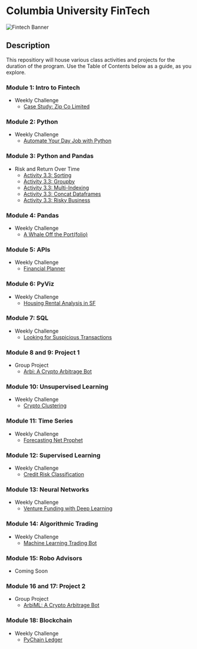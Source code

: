 # Columbia University FinTech

![Fintech Banner](https://i.imgur.com/Cla9ooJ.jpg)

## Description
This repositiory will house various class activities and projects for the duration of the program. Use the Table of Contents below as a guide, as you explore.  

### Module 1: Intro to Fintech
- Weekly Challenge
  - [Case Study: Zip Co Limited](https://github.com/objectmikael/Columbia-University-Fintech-2023/blob/main/Module%201/Weekly%20Challenge%20-%20Case%20Study/README.md)
 
### Module 2: Python
- Weekly Challenge
  - [Automate Your Day Job with Python](https://github.com/objectmikael/python-homework) 

### Module 3: Python and Pandas
- Risk and Return Over Time
  - [Activity 3.3: Sorting](https://github.com/objectmikael/Columbia-University-Fintech-2023/tree/main/Module%203/Risk%20and%20Returns%20Over%20Time/Activities/Activity-3.3-Sorting)
  - [Activity 3.3: Groupby](https://github.com/objectmikael/Columbia-University-Fintech-2023/tree/main/Module%203/Risk%20and%20Returns%20Over%20Time/Activities/Activity-3.3-Groupby)
  - [Activity 3.3: Multi-Indexing](https://github.com/objectmikael/Columbia-University-Fintech-2023/tree/main/Module%203/Risk%20and%20Returns%20Over%20Time/Activities/Activity-3.3-Multi_Indexing)
  - [Activity 3.3: Concat Dataframes](https://github.com/objectmikael/Columbia-University-Fintech-2023/tree/main/Module%203/Risk%20and%20Returns%20Over%20Time/Activities/Activity-3.3-Concat_Dataframes)
  - [Activity 3.3: Risky Business](https://github.com/objectmikael/Columbia-University-Fintech-2023/tree/main/Module%203/Risk%20and%20Returns%20Over%20Time/Activities/Activity-3.3-Risky_Business)

### Module 4: Pandas
- Weekly Challenge
  - [A Whale Off the Port(folio)](https://github.com/objectmikael/Columbia-University-Fintech-2023/tree/main/Module%204/Weekly%20Challenge%20-%20A%20Whale%20Off%20the%20Portfolio) 

### Module 5: APIs
- Weekly Challenge 
  - [Financial Planner](https://github.com/objectmikael/Columbia-University-Fintech-2023/tree/main/Module%205/Weekly%20Challenge%20-%20Financial%20Planner)

### Module 6: PyViz
- Weekly Challenge 
  - [Housing Rental Analysis in SF](https://github.com/objectmikael/Columbia-University-Fintech-2023/tree/main/Module%206/Weekly%20Challenge%20-%20Housing%20Rental%20Analysis%20For%20SF)

### Module 7: SQL
- Weekly Challenge 
  - [Looking for Suspicious Transactions](https://github.com/objectmikael/Columbia-University-Fintech-2023/tree/main/Module%207/Weekly%20Challenge%20-%20Looking%20for%20Suspicious%20Transactions)

### Module 8 and 9: Project 1
- Group Project 
  - [Arbi: A Crypto Arbitrage Bot](https://github.com/objectmikael/arbi)

### Module 10: Unsupervised Learning
- Weekly Challenge 
  - [Crypto Clustering](https://github.com/objectmikael/Columbia-University-Fintech-2023/tree/main/Module%2010/Weekly%20Challenge%20-%20Crypto%20Clustering)

### Module 11: Time Series
- Weekly Challenge 
  - [Forecasting Net Prophet](https://github.com/objectmikael/Columbia-University-Fintech-2023/tree/main/Module%2011/Weekly%20Challange%20-%20Forecasting%20Net%20Prophet)

### Module 12: Supervised Learning
- Weekly Challenge 
  - [Credit Risk Classification](https://github.com/objectmikael/Columbia-University-Fintech-2023/tree/main/Module%2012/Weekly%20Challenge%20-%20Credit%20Risk%20Classification)

### Module 13: Neural Networks
- Weekly Challenge 
  - [Venture Funding with Deep Learning](https://github.com/objectmikael/Columbia-University-Fintech-2023/tree/main/Module%2013/Weekly%20Challenge%20-%20Venture%20Funding%20with%20Deep%20Learning)

### Module 14: Algorithmic Trading
- Weekly Challenge 
  - [Machine Learning Trading Bot](https://github.com/objectmikael/Columbia-University-Fintech-2023/tree/main/Module%2014/Weekly%20Challenge%20-%20Machine%20Learning%20trading%20Bot)

### Module 15: Robo Advisors
- Coming Soon

### Module 16 and 17: Project 2
- Group Project 
  - [ArbiML: A Crypto Arbitrage Bot](https://github.com/objectmikael/arbi)
 
### Module 18: Blockchain
- Weekly Challenge
  - [PyChain Ledger](https://github.com/objectmikael/Columbia-University-Fintech-2023/tree/main/Module%2018%20-%20Blockchain/Weekly%20Challenge)
